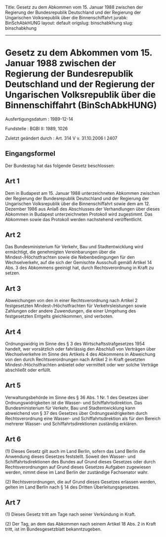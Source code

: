 Title: Gesetz zu dem Abkommen vom 15. Januar 1988 zwischen der Regierung der Bundesrepublik
  Deutschland und der Regierung der Ungarischen Volksrepublik über die Binnenschiffahrt
jurabk: BinSchAbkHUNG
layout: default
origslug: binschabkhung
slug: binschabkhung

---

# Gesetz zu dem Abkommen vom 15. Januar 1988 zwischen der Regierung der Bundesrepublik Deutschland und der Regierung der Ungarischen Volksrepublik über die Binnenschiffahrt (BinSchAbkHUNG)

Ausfertigungsdatum
:   1989-12-14

Fundstelle
:   BGBl II: 1989, 1026

Zuletzt geändert durch
:   Art. 314 V v. 31.10.2006 I 2407


## Eingangsformel

Der Bundestag hat das folgende Gesetz beschlossen:


## Art 1

Dem in Budapest am 15. Januar 1988 unterzeichneten Abkommen zwischen
der Regierung der Bundesrepublik Deutschland und der Regierung der
Ungarischen Volksrepublik über die Binnenschiffahrt sowie dem am 12.
Dezember 1986 aus Anlaß des Abschlusses der Verhandlungen über dieses
Abkommen in Budapest unterzeichneten Protokoll wird zugestimmt. Das
Abkommen sowie das Protokoll werden nachstehend veröffentlicht.


## Art 2

Das Bundesministerium für Verkehr, Bau und Stadtentwicklung wird
ermächtigt, die genehmigten Vereinbarungen über die
Mindest-/Höchstfrachten sowie die Nebenbedingungen für den
Wechselverkehr, auf die sich der Gemischte Ausschuß gemäß Artikel 14
Abs. 3 des Abkommens geeinigt hat, durch Rechtsverordnung in Kraft zu
setzen.


## Art 3

Abweichungen von den in einer Rechtsverordnung nach Artikel 2
festgesetzten Mindest-/Höchstfrachten für Verkehrsleistungen sowie
Zahlungen oder andere Zuwendungen, die einer Umgehung des
festgesetzten Entgelts gleichkommen, sind verboten.


## Art 4

Ordnungswidrig im Sinne des § 3 des Wirtschaftsstrafgesetzes 1954
handelt, wer vorsätzlich oder fahrlässig den Abschluß von Verträgen
über Wechselverkehre im Sinne des Artikels 4 des Abkommens in
Abweichung von den durch Rechtsverordnungen nach Artikel 2 in Kraft
gesetzten Mindest-/Höchstfrachten anbietet oder vermittelt oder wer
solche Verträge abschließt oder erfüllt.


## Art 5

Verwaltungsbehörde im Sinne des § 36 Abs. 1 Nr. 1 des Gesetzes über
Ordnungswidrigkeiten ist die Wasser- und Schiffahrtsdirektion. Das
Bundesministerium für Verkehr, Bau und Stadtentwicklung kann
abweichend von § 37 des Gesetzes über Ordnungswidrigkeiten durch
Rechtsverordnung eine Wasser- und Schiffahrtsdirektion als für den
Bereich mehrerer Wasser- und Schiffahrtsdirektionen zuständig
erklären.


## Art 6

(1) Dieses Gesetz gilt auch im Land Berlin, sofern das Land Berlin die
Anwendung dieses Gesetzes feststellt. Soweit den Wasser- und
Schiffahrtsdirektionen des Bundes auf Grund dieses Gesetzes oder durch
Rechtsverordnungen auf Grund dieses Gesetzes Aufgaben zugewiesen
werden, nimmt diese im Land Berlin der zuständige Fachsenator wahr.

(2) Rechtsverordnungen, die auf Grund dieses Gesetzes erlassen werden,
gelten im Land Berlin nach § 14 des Dritten Überleitungsgesetzes.


## Art 7

(1) Dieses Gesetz tritt am Tage nach seiner Verkündung in Kraft.

(2) Der Tag, an dem das Abkommen nach seinem Artikel 18 Abs. 2 in
Kraft tritt, ist im Bundesgesetzblatt bekanntzugeben.

